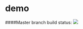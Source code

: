 # demo

####Master branch build status: 
![](https://travis-ci.org/koffivincentferrierkouassitelus/demo.svg?branch=master)
